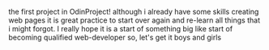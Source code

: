 the first project in OdinProject!
although i already have some skills creating web pages
it is great practice to start over again and re-learn all
things that i might forgot. I really hope it is a start of
something big like start of becoming qualified web-developer
so, let's get it boys and girls